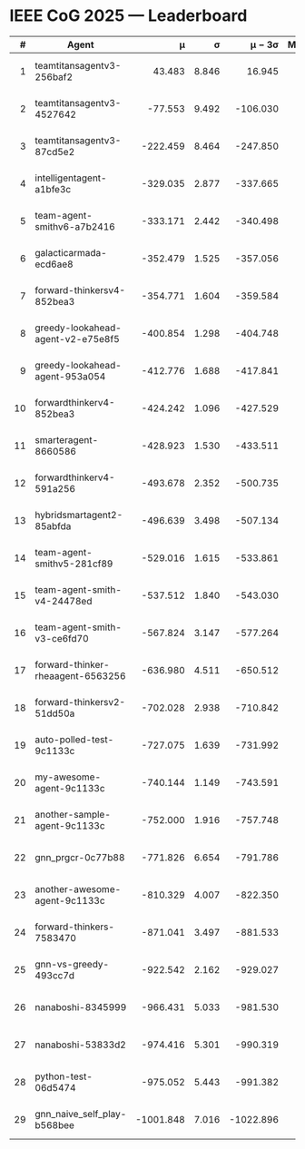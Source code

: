 # IEEE CoG 2025 — Leaderboard

| # | Agent | μ | σ | μ − 3σ | Matches | Updated |
|---:|---|---:|---:|---:|---:|---|
| 1 | teamtitansagentv3-256baf2 | 43.483 | 8.846 | 16.945 | 20536 | 2025-08-24 21:30 |
| 2 | teamtitansagentv3-4527642 | -77.553 | 9.492 | -106.030 | 20050 | 2025-08-24 21:30 |
| 3 | teamtitansagentv3-87cd5e2 | -222.459 | 8.464 | -247.850 | 21086 | 2025-08-24 21:30 |
| 4 | intelligentagent-a1bfe3c | -329.035 | 2.877 | -337.665 | 16880 | 2025-08-24 21:30 |
| 5 | team-agent-smithv6-a7b2416 | -333.171 | 2.442 | -340.498 | 19960 | 2025-08-24 21:30 |
| 6 | galacticarmada-ecd6ae8 | -352.479 | 1.525 | -357.056 | 18700 | 2025-08-24 21:30 |
| 7 | forward-thinkersv4-852bea3 | -354.771 | 1.604 | -359.584 | 16173 | 2025-08-24 21:30 |
| 8 | greedy-lookahead-agent-v2-e75e8f5 | -400.854 | 1.298 | -404.748 | 20460 | 2025-08-24 21:30 |
| 9 | greedy-lookahead-agent-953a054 | -412.776 | 1.688 | -417.841 | 18440 | 2025-08-24 21:30 |
| 10 | forwardthinkerv4-852bea3 | -424.242 | 1.096 | -427.529 | 16753 | 2025-08-24 21:30 |
| 11 | smarteragent-8660586 | -428.923 | 1.530 | -433.511 | 16744 | 2025-08-24 21:30 |
| 12 | forwardthinkerv4-591a256 | -493.678 | 2.352 | -500.735 | 16421 | 2025-08-24 21:30 |
| 13 | hybridsmartagent2-85abfda | -496.639 | 3.498 | -507.134 | 16597 | 2025-08-24 21:30 |
| 14 | team-agent-smithv5-281cf89 | -529.016 | 1.615 | -533.861 | 19320 | 2025-08-24 21:30 |
| 15 | team-agent-smith-v4-24478ed | -537.512 | 1.840 | -543.030 | 20196 | 2025-08-24 21:30 |
| 16 | team-agent-smith-v3-ce6fd70 | -567.824 | 3.147 | -577.264 | 20576 | 2025-08-24 21:30 |
| 17 | forward-thinker-rheaagent-6563256 | -636.980 | 4.511 | -650.512 | 18898 | 2025-08-24 21:30 |
| 18 | forward-thinkersv2-51dd50a | -702.028 | 2.938 | -710.842 | 19438 | 2025-08-24 21:30 |
| 19 | auto-polled-test-9c1133c | -727.075 | 1.639 | -731.992 | 20500 | 2025-08-24 21:30 |
| 20 | my-awesome-agent-9c1133c | -740.144 | 1.149 | -743.591 | 20200 | 2025-08-24 21:30 |
| 21 | another-sample-agent-9c1133c | -752.000 | 1.916 | -757.748 | 20120 | 2025-08-24 21:30 |
| 22 | gnn_prgcr-0c77b88 | -771.826 | 6.654 | -791.786 | 17520 | 2025-08-24 21:30 |
| 23 | another-awesome-agent-9c1133c | -810.329 | 4.007 | -822.350 | 21300 | 2025-08-24 21:30 |
| 24 | forward-thinkers-7583470 | -871.041 | 3.497 | -881.533 | 18360 | 2025-08-24 21:30 |
| 25 | gnn-vs-greedy-493cc7d | -922.542 | 2.162 | -929.027 | 15580 | 2025-08-24 21:30 |
| 26 | nanaboshi-8345999 | -966.431 | 5.033 | -981.530 | 16290 | 2025-08-24 21:30 |
| 27 | nanaboshi-53833d2 | -974.416 | 5.301 | -990.319 | 15500 | 2025-08-24 21:30 |
| 28 | python-test-06d5474 | -975.052 | 5.443 | -991.382 | 15990 | 2025-08-24 21:30 |
| 29 | gnn_naive_self_play-b568bee | -1001.848 | 7.016 | -1022.896 | 16040 | 2025-08-24 21:30 |
